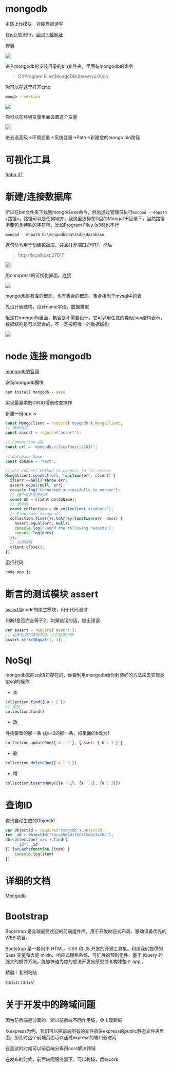 # mongodb

本质上fs模块，对硬盘的读写

在js比较流行，[官网下载地址](https://www.mongodb.com/download-center/community)

安装

<img src="1.png">

进入mongodb的安装目录的bin文件夹，里面有mongodb的命令

> D:\Program Files\MongoDB\Server\4.0\bin

你可以在这里打开cmd

```bash
mongo --version
```

<img src="2.png">

你可以在环境变量里面设置这个变量

<img src="3.png">

进去选高级->环境变量->系统变量->Path->新建您的mongo bin路径

# 可视化工具

[Robo 3T](https://studio3t.com/download-thank-you/?OS=win64)

# 新建/连接数据库

所以在bin文件夹下找到mongod.exe命令，然后通过管理员执行`mongod --dbpath x`路径x，路径可以是任何地方，我这里选择在D盘的MongoDB目录下，当然路径不要包含特殊的字符串，比如Program Files (x86)也不行

```
mongod --dbpath D:\mongodb\data\db\database
```

这句命令用于创建数据库，并且打开端口27017，然后

> http://localhost:27017

<img src="4.png">

用compress的可视化界面，连接

<img src="5.png">

mongodb是有库的概念，也有集合的概念，集合相当于mysql中的表

先设计表结构，设计name字段，数据类型

但是在mongodb里面，集合是不需要设计，它可以用任意的类似json结构表示，数据结构是可以混合的，不一定按照唯一的数据结构

<img src="6.png">

# node 连接 mongodb


[mongodb的官网](https://www.npmjs.com/package/mongodb)

安装mongodb模块
```bash
npm install mongodb --save
```

实现最基本的CRUD增删改查操作

新建一份app.js
```js
const MongoClient = require('mongodb').MongoClient;
// 踊跃测试
const assert = require('assert');
 
// Connection URL
const url = 'mongodb://localhost:27017';
 
// Database Name
const dbName = 'test';
 
// Use connect method to connect to the server
MongoClient.connect(url, function(err, client) {
  if(err!==null) throw err;
  assert.equal(null, err);
  console.log("Connected successfully to server");
  // 选中需要连接的库
  const db = client.db(dbName);
  // 选中表
  const collection = db.collection('students');
  // Find some documents
  collection.find({}).toArray(function(err, docs) {
    assert.equal(err, null);
    console.log("Found the following records");
    console.log(docs)
  });
  // 关闭连接
  client.close();
});
```
运行代码
```bash
node app.js
```

# 断言的测试模块 assert


[assert](https://nodejs.org/dist/latest-v10.x/docs/api/assert.html)是node的原生模块，用于代码测试

判断1是否完全等于2，如果错误的话，抛出错误
```js
var assert = require('assert');
// 如果这里判断有问题，会在这里中断
assert.strictEqual(1, 1);
```

# NoSql

mongodb去除sql语句存在的，你要利用mongodb给你封装好的方法来去实现类似sql的操作

- 查
```js
collection.find({ a : 2 })
// 全找
collection.find()
```
- 改

寻找要改的那一条 找a=2的那一条，把里面的b改为1
```js
collection.updateOne({ a : 2 }, { $set: { b : 1 } }
```

- 删

```js
collection.deleteOne({ a : 3 })
```

- 增

```js
collection.insertMany([{a : 1}, {a : 2}, {a : 3}])
```

# 查询ID

查询自动生成的ObjectId
```js
var ObjectId = require('mongodb').ObjectId;
let _id = ObjectId("5bcae50ed1f2c2f5e4e1a76a");
db.collection('xxx').find({
    "_id": _id
}).forEach(function (item) {
    console.log(item)
})
```

# 详细的文档

[Mongodb](https://github.com/Wscats/node-tutorial/issues/20)


# Bootstrap

Bootstrap 是全球最受欢迎的前端组件库，用于开发响应式布局、移动设备优先的 WEB 项目。

Bootstrap 是一套用于 HTML、CSS 和 JS 开发的开源工具集。利用我们提供的 Sass 变量和大量 mixin、响应式栅格系统、可扩展的预制组件、基于 jQuery 的强大的插件系统，能够快速为你的想法开发出原型或者构建整个 app 。

精髓：复制粘贴

Ctrl+C Ctrl+V

# 关于开发中的跨域问题

因为前后端是分离的，所以前后端不同作用域，会出现跨域

以express为例，我们可以把前端所有的文件放进express的public静态文件夹里面，那此时这个前端页面可以通过express的端口去访问

在测试的时候可以前后端分离用cors解决跨域

在发布的时候，前后端同服务器下，可以跨域，后端cors